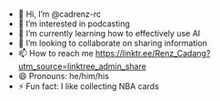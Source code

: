 - 👋 Hi, I’m @cadrenz-rc
- 👀 I’m interested in podcasting
- 🌱 I’m currently learning how to effectively use AI
- 💞️ I’m looking to collaborate on sharing information 
- 📫 How to reach me https://linktr.ee/Renz_Cadang?utm_source=linktree_admin_share
- 😄 Pronouns: he/him/his
- ⚡ Fun fact: I like collecting NBA cards

<!---
cadrenz-rc/cadrenz-rc is a ✨ special ✨ repository because its `README.md` (this file) appears on your GitHub profile.
You can click the Preview link to take a look at your changes.
--->

